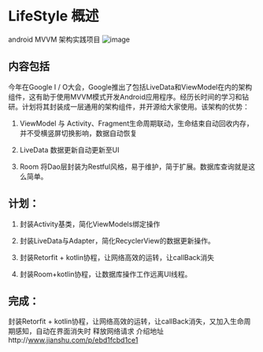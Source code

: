 # LifeStyle 概述
android MVVM 架构实践项目
![image](https://github.com/Papeone/LifeStyle/raw/master/image/mvvm.png)
## 内容包括
今年在Google I / O大会，Google推出了包括LiveData和ViewModel在内的架构组件，这有助于使用MVVM模式开发Android应用程序。经历长时间的学习和钻研。计划将其封装成一层通用的架构组件，并开源给大家使用。该架构的优势：

1.  ViewModel 与 Activity、Fragment生命周期联动，生命结束自动回收内存，并不受横竖屏切换影响，数据自动恢复

2.  LiveData 数据更新自动更新至UI

3. Room 将Dao层封装为Restful风格，易于维护，简于扩展。数据库查询就是这么简单。

## 计划：

1.  封装Activity基类，简化ViewModels绑定操作  

2. 封装LiveData与Adapter，简化RecyclerView的数据更新操作。

3. 封装Retorfit + kotlin协程，让网络高效的运转，让callBack消失  

4. 封装Room+kotlin协程，让数据库操作工作远离UI线程。

## 完成：

封装Retorfit + kotlin协程，让网络高效的运转，让callBack消失，又加入生命周期感知，自动在界面消失时 释放网络请求
介绍地址http://www.jianshu.com/p/ebd1fcbd1ce1
